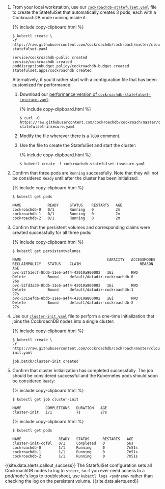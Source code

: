 1. From your local workstation, use our [`cockroachdb-statefulset.yaml`](https://github.com/cockroachdb/cockroach/blob/master/cloud/kubernetes/cockroachdb-statefulset.yaml) file to create the StatefulSet that automatically creates 3 pods, each with a CockroachDB node running inside it:

    {% include copy-clipboard.html %}
    ~~~ shell
    $ kubectl create \
    -f https://raw.githubusercontent.com/cockroachdb/cockroach/master/cloud/kubernetes/cockroachdb-statefulset.yaml
    ~~~

    ~~~
    service/cockroachdb-public created
    service/cockroachdb created
    poddisruptionbudget.policy/cockroachdb-budget created
    statefulset.apps/cockroachdb created
    ~~~

    Alternatively, if you'd rather start with a configuration file that has been customized for performance:

    1. Download our [performance version of `cockroachdb-statefulset-insecure.yaml`](https://github.com/cockroachdb/cockroach/blob/master/cloud/kubernetes/performance/cockroachdb-statefulset-insecure.yaml):

        {% include copy-clipboard.html %}
        ~~~ shell
        $ curl -O https://raw.githubusercontent.com/cockroachdb/cockroach/master/cloud/kubernetes/performance/cockroachdb-statefulset-insecure.yaml
        ~~~

    2. Modify the file wherever there is a `TODO` comment.

    3. Use the file to create the StatefulSet and start the cluster:

        {% include copy-clipboard.html %}
        ~~~ shell
        $ kubectl create -f cockroachdb-statefulset-insecure.yaml
        ~~~

2. Confirm that three pods are `Running` successfully. Note that they will not
   be considered `Ready` until after the cluster has been initialized:

    {% include copy-clipboard.html %}
    ~~~ shell
    $ kubectl get pods
    ~~~

    ~~~
    NAME            READY     STATUS    RESTARTS   AGE
    cockroachdb-0   0/1       Running   0          2m
    cockroachdb-1   0/1       Running   0          2m
    cockroachdb-2   0/1       Running   0          2m
    ~~~

3. Confirm that the persistent volumes and corresponding claims were created successfully for all three pods:

    {% include copy-clipboard.html %}
    ~~~ shell
    $ kubectl get persistentvolumes
    ~~~

    ~~~
    NAME                                       CAPACITY   ACCESSMODES   RECLAIMPOLICY   STATUS    CLAIM                           REASON    AGE
    pvc-52f51ecf-8bd5-11e6-a4f4-42010a800002   1Gi        RWO           Delete          Bound     default/datadir-cockroachdb-0             26s
    pvc-52fd3a39-8bd5-11e6-a4f4-42010a800002   1Gi        RWO           Delete          Bound     default/datadir-cockroachdb-1             27s
    pvc-5315efda-8bd5-11e6-a4f4-42010a800002   1Gi        RWO           Delete          Bound     default/datadir-cockroachdb-2             27s
    ~~~

4. Use our [`cluster-init.yaml`](https://raw.githubusercontent.com/cockroachdb/cockroach/master/cloud/kubernetes/cluster-init.yaml) file to perform a one-time initialization that joins the CockroachDB nodes into a single cluster:

    {% include copy-clipboard.html %}
    ~~~ shell
    $ kubectl create \
    -f https://raw.githubusercontent.com/cockroachdb/cockroach/master/cloud/kubernetes/cluster-init.yaml
    ~~~

    ~~~
    job.batch/cluster-init created
    ~~~

5. Confirm that cluster initialization has completed successfully. The job should be considered successful and the Kubernetes pods should soon be considered `Ready`:

    {% include copy-clipboard.html %}
    ~~~ shell
    $ kubectl get job cluster-init
    ~~~

    ~~~
    NAME           COMPLETIONS   DURATION   AGE
    cluster-init   1/1           7s         27s
    ~~~

    {% include copy-clipboard.html %}
    ~~~ shell
    $ kubectl get pods
    ~~~

    ~~~
    NAME                 READY   STATUS      RESTARTS   AGE
    cluster-init-cqf8l   0/1     Completed   0          56s
    cockroachdb-0        1/1     Running     0          7m51s
    cockroachdb-1        1/1     Running     0          7m51s
    cockroachdb-2        1/1     Running     0          7m51s
    ~~~

{{site.data.alerts.callout_success}}
The StatefulSet configuration sets all CockroachDB nodes to log to `stderr`, so if you ever need access to a pod/node's logs to troubleshoot, use `kubectl logs <podname>` rather than checking the log on the persistent volume.
{{site.data.alerts.end}}
